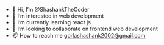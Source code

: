 - 👋 Hi, I’m @ShashankTheCoder
- 👀 I’m interested in web development
- 🌱 I’m currently learning react js
- 💞️ I’m looking to collaborate on frontend web development
- 📫 How to reach me gorlashashank2002@gmail.com

<!---
ShashankTheCoder/ShashankTheCoder is a ✨ special ✨ repository because its `README.md` (this file) appears on your GitHub profile.
You can click the Preview link to take a look at your changes.
--->
